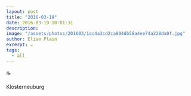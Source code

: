 ```yaml
---
layout: post
title: "2016-03-19"
date: 2016-03-19 10:01:31
description: 
image: "/assets/photos/201603/1ac4a3cd2ca804db58a4ee74a228da0f.jpg"
author: Elise Plain
excerpt: ☕️
tags: 
  - all
---
```


☕️
<p></p>
Klosterneuburg